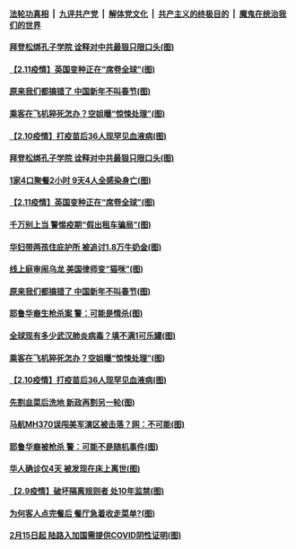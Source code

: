 ####  [法轮功真相](../../../../basic/blob/master/README.md?t=02122331) &nbsp;|&nbsp; [九评共产党](../../../../9ping.md/blob/master/README.md?t=02122331) &nbsp;|&nbsp; [解体党文化](../../../../jtdwh.md/blob/master/README.md?t=02122331)  &nbsp;|&nbsp; [共产主义的终极目的](../../../../gczydzjmd.md/blob/master/README.md?t=02122331) &nbsp;|&nbsp; [魔鬼在统治我们的世界](../../../../mgztzwmdsj.md/blob/master/README.md?t=02122331) 

#### [拜登松绑孔子学院 诠释对中共最狠只限口头(图)](../pages/p3/962247.md?t=02122331) 

#### [【2.11疫情】英国变种正在“席卷全球”(图)](../pages/p3/962233.md?t=02122331) 

#### [原来我们都搞错了 中国新年不叫春节(图)](../pages/p3/962215.md?t=02122331) 


#### [乘客在飞机猝死怎办？空姐曝“惊悚处理”(图)](../pages/p3/962129.md?t=02122331) 

#### [【2.10疫情】打疫苗后36人现罕见血液病(图)](../pages/p3/962125.md?t=02122331) 

#### [拜登松绑孔子学院 诠释对中共最狠只限口头(图)](../pages/p3/962247.md?t=02122331) 

#### [1家4口聚餐2小时 9天4人全感染身亡(图)](../pages/p3/962240.md?t=02122331) 

#### [【2.11疫情】英国变种正在“席卷全球”(图)](../pages/p3/962233.md?t=02122331) 

#### [千万别上当 警惕疫期“假出租车骗局”(图)](../pages/p3/962221.md?t=02122331) 

#### [华妇带两孩住庇护所 被追讨1.8万牛奶金(图)](../pages/p3/962219.md?t=02122331) 

#### [线上庭审闹乌龙 美国律师变“猫咪”(图)](../pages/p3/962225.md?t=02122331) 

#### [原来我们都搞错了 中国新年不叫春节(图)](../pages/p3/962215.md?t=02122331) 


#### [耶鲁华裔生枪杀案 警：可能是情杀(图)](../pages/p3/962132.md?t=02122331) 

#### [全球现有多少武汉肺炎病毒？填不满1可乐罐(图)](../pages/p3/962131.md?t=02122331) 

#### [乘客在飞机猝死怎办？空姐曝“惊悚处理”(图)](../pages/p3/962129.md?t=02122331) 

#### [【2.10疫情】打疫苗后36人现罕见血液病(图)](../pages/p3/962125.md?t=02122331) 

#### [先割韭菜后洗地 新政再割另一轮(图)](../pages/p3/962101.md?t=02122331) 

#### [马航MH370误闯美军演区被击落？网：不可能(图)](../pages/p3/962115.md?t=02122331) 


#### [耶鲁华裔被枪杀 警：可能不是随机事件(图)](../pages/p3/962026.md?t=02122331) 

#### [华人确诊仅4天 被发现在床上离世(图)](../pages/p3/962019.md?t=02122331) 

#### [【2.9疫情】破坏隔离规则者 处10年监禁(图)](../pages/p3/962012.md?t=02122331) 

#### [为何客人点完餐后 餐厅急着收走菜单?(图)](../pages/p3/961997.md?t=02122331) 

#### [2月15日起 陆路入加国需提供COVID阴性证明(图)](../pages/p3/962009.md?t=02122331) 

